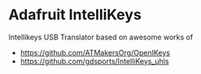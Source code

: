 # Adafruit IntelliKeys

Intellikeys USB Translator based on awesome works of

- https://github.com/ATMakersOrg/OpenIKeys
- https://github.com/gdsports/IntelliKeys_uhls
